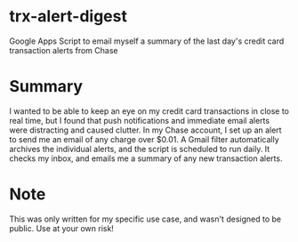 # trx-alert-digest
Google Apps Script to email myself a summary of the last day's credit card transaction alerts from Chase

# Summary
I wanted to be able to keep an eye on my credit card transactions in close to real time, but I found that push notifications and immediate email alerts were distracting and caused clutter. In my Chase account, I set up an alert to send me an email of any charge over $0.01. A Gmail filter automatically archives the individual alerts, and the script is scheduled to run daily. It checks my inbox, and emails me a summary of any new transaction alerts. 

# Note
This was only written for my specific use case, and wasn't designed to be public. Use at your own risk!
